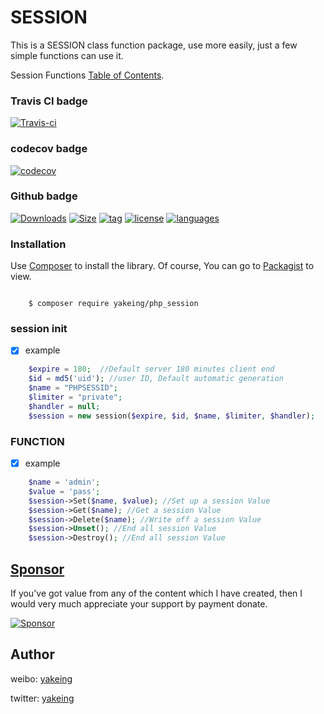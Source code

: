 # SESSION

This is a SESSION class function package, use more easily, just a few simple functions can use it.

Session Functions [Table of Contents](https://www.php.net/manual/en/ref.session.php).

### Travis CI badge

[![Travis-ci](https://api.travis-ci.com/yakeing/php_session.svg?branch=main)](https://travis-ci.com/yakeing/php_session)

### codecov badge

[![codecov](https://codecov.io/gh/yakeing/php_session/branch/main/graph/badge.svg)](https://codecov.io/gh/yakeing/php_session)

### Github badge

[![Downloads](https://4.vercel.app/github/downloads/yakeing/php_session?icon=github)](../../)
[![Size](https://4.vercel.app/github/size/yakeing/php_session?icon=github)](src)
[![tag](https://4.vercel.app/github/tag/yakeing/php_session?icon=github)](../../releases)
[![license](https://4.vercel.app/static/license/555/MPL-2.0/fe7d37?icon=github)](LICENSE)
[![languages](https://4.vercel.app/static/language/555/PHP/34abef?icon=github)](../../search?l=php)

### Installation

Use [Composer](https://getcomposer.org) to install the library.
Of course, You can go to [Packagist](https://packagist.org/packages/yakeing/php_session) to view.

```

    $ composer require yakeing/php_session

```

### session init

- [x] example
```php
    $expire = 180;  //Default server 180 minutes client end
    $id = md5('uid'); //user ID, Default automatic generation
    $name = "PHPSESSID";
    $limiter = "private";
    $handler = null;
    $session = new session($expire, $id, $name, $limiter, $handler);
```

### FUNCTION

- [x] example
```php
    $name = 'admin';
    $value = 'pass';
    $session->Set($name, $value); //Set up a session Value
    $session->Get($name); //Get a session Value
    $session->Delete($name); //Write off a session Value
    $session->Unset(); //End all session Value
    $session->Destroy(); //End all session Value
```

[Sponsor](https://github.com/yakeing/Documentation/blob/master/Sponsor/README.md)
---

If you've got value from any of the content which I have created, then I would very much appreciate your support by payment donate.

[![Sponsor](https://4.vercel.app/static/Sponsor/EA4AAA?icon=heart)](https://github.com/yakeing/Documentation/blob/master/Sponsor/README.md)

Author
---

weibo: [yakeing](https://weibo.com/yakeing)

twitter: [yakeing](https://twitter.com/yakeing)
